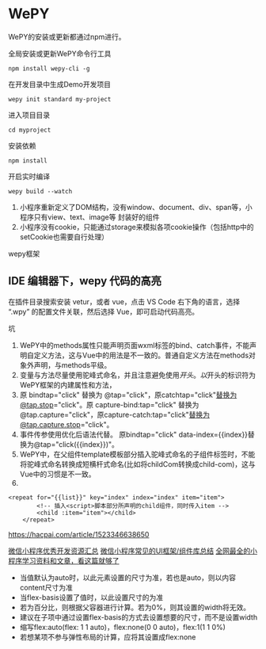 # WePY


WePY的安装或更新都通过npm进行。

全局安装或更新WePY命令行工具
```
npm install wepy-cli -g
```

在开发目录中生成Demo开发项目
```
wepy init standard my-project
```

进入项目目录
```
cd myproject
```

安装依赖
```
npm install
```

开启实时编译
```
wepy build --watch
```




1. 小程序重新定义了DOM结构，没有window、document、div、span等，小程序只有view、text、image等 封装好的组件
2. 小程序没有cookie，只能通过storage来模拟各项cookie操作（包括http中的setCookie也需要自行处理）

wepy框架

## IDE 编辑器下，wepy 代码的高亮 

在插件目录搜索安装 vetur，或者 vue，点击 VS Code 右下角的语言，选择 “.wpy” 的配置文件关联，然后选择 Vue，即可启动代码高亮。



坑
1. WePY中的methods属性只能声明页面wxml标签的bind、catch事件，不能声明自定义方法，这与Vue中的用法是不一致的。普通自定义方法在methods对象外声明，与methods平级。
2. 变量与方法尽量使用驼峰式命名，并且注意避免使用$开头。 以$开头的标识符为WePY框架的内建属性和方法，
3. 原 bindtap="click" 替换为 @tap="click"，原catchtap="click"替换为@tap.stop="click"。原 capture-bind:tap="click" 替换为 @tap.capture="click"，原capture-catch:tap="click"替换为@tap.capture.stop="click"。
4. 事件传参使用优化后语法代替。 原bindtap="click" data-index={{index}}替换为@tap="click({{index}})"。
5. WePY中，在父组件template模板部分插入驼峰式命名的子组件标签时，不能将驼峰式命名转换成短横杆式命名(比如将childCom转换成child-com)，这与Vue中的习惯是不一致。
6. 
```
<repeat for="{{list}}" key="index" index="index" item="item">
        <!-- 插入<script>脚本部分所声明的child组件，同时传入item -->
        <child :item="item"></child>
    </repeat>
```


https://hacpai.com/article/1523346638650



[微信小程序优秀开发资源汇总](https://juejin.im/entry/5a9dfb9b5188255568683d3c)
[微信小程序常见的UI框架/组件库总结](https://www.jianshu.com/p/429529867818)
[全网最全的小程序学习资料和文章，看这篇就够了](https://www.jianshu.com/p/965aa85debd1)




* 当值默认为auto时，以此元素设置的尺寸为准，若也是auto，则以内容content尺寸为准
* 当flex-basis设置了值时，以此设置尺寸的为准
* 若为百分比，则根据父容器进行计算。若为0%，则其设置的width将无效。
* 建议在子项中通过设置flex-basis的方式去设置想要的尺寸，而不是设置width
* 缩写flex:auto(flex: 1 1 auto)，flex:none(0 0 auto)，flex:1(1 1 0%)
* 若想某项不参与弹性布局的计算，应将其设置成flex:none